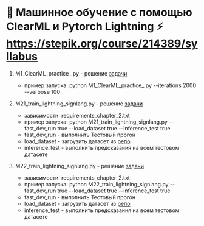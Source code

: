 # 🤖 Машинное обучение с помощью ClearML и Pytorch Lightning ⚡ https://stepik.org/course/214389/syllabus

1. M1_ClearML_practice_.py - решение [задачи](https://stepik.org/lesson/1500755/step/12?unit=1520869) 
   - пример запуска: python M1_ClearML_practice_.py --iterations 2000 --verbose 100
  
2. M21_train_lightning_signlang.py - решение [задачи](https://stepik.org/lesson/1466624/step/16?unit=1486235) 
   - зависимости: requirements_chapter_2.txt
   - пример запуска: python M21_train_lightning_signlang.py --fast_dev_run true --load_dataset true --inference_test true
   - fast_dev_run - выполнить Тестовый прогон
   - load_dataset - загрузить датасет из [репо](https://github.com/a-milenkin/ml_instruments/raw/refs/heads/main/data) 
   - inference_test - выполнить предсказания на всем тестовом датасете
   
3. M22_train_lightning_signlang.py - решение [задачи](https://stepik.org/lesson/1466625/step/14?unit=1486236)
   - зависимости: requirements_chapter_2.txt
   - пример запуска: python M22_train_lightning_signlang.py --fast_dev_run true --load_dataset true --inference_test true
   - fast_dev_run - выполнить Тестовый прогон
   - load_dataset - загрузить датасет из [репо](https://github.com/a-milenkin/ml_instruments/raw/refs/heads/main/data) 
   - inference_test - выполнить предсказания на всем тестовом датасете
